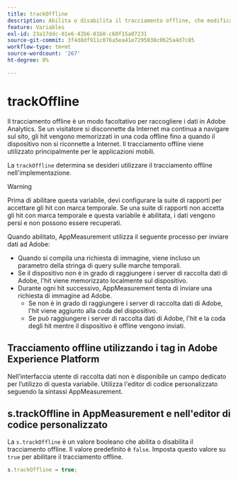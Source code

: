 ```yaml
---
title: trackOffline
description: Abilita o disabilita il tracciamento offline, che modifica il modo in cui AppMeasurement raccoglie i dati.
feature: Variables
exl-id: 23a17ddc-01e6-42b6-81b0-c60f15a07231
source-git-commit: 3f4d8df911c076a5ea41e7295038c0625a4d7c85
workflow-type: tm+mt
source-wordcount: '267'
ht-degree: 0%

---
```


# trackOffline

Il tracciamento offline è un modo facoltativo per raccogliere i dati in Adobe Analytics. Se un visitatore si disconnette da Internet ma continua a navigare sul sito, gli hit vengono memorizzati in una coda offline fino a quando il dispositivo non si riconnette a Internet. Il tracciamento offline viene utilizzato principalmente per le applicazioni mobili.

La `trackOffline` determina se desideri utilizzare il tracciamento offline nell&#39;implementazione.

>[!WARNING]
>
>Prima di abilitare questa variabile, devi configurare la suite di rapporti per accettare gli hit con marca temporale. Se una suite di rapporti non accetta gli hit con marca temporale e questa variabile è abilitata, i dati vengono persi e non possono essere recuperati.

Quando abilitato, AppMeasurement utilizza il seguente processo per inviare dati ad Adobe:

* Quando si compila una richiesta di immagine, viene incluso un parametro della stringa di query sulle marche temporali.
* Se il dispositivo non è in grado di raggiungere i server di raccolta dati di Adobe, l&#39;hit viene memorizzato localmente sul dispositivo.
* Durante ogni hit successivo, AppMeasurement tenta di inviare una richiesta di immagine ad Adobe.
   * Se non è in grado di raggiungere i server di raccolta dati di Adobe, l&#39;hit viene aggiunto alla coda del dispositivo.
   * Se può raggiungere i server di raccolta dati di Adobe, l&#39;hit e la coda degli hit mentre il dispositivo è offline vengono inviati.

## Tracciamento offline utilizzando i tag in Adobe Experience Platform

Nell’interfaccia utente di raccolta dati non è disponibile un campo dedicato per l’utilizzo di questa variabile. Utilizza l&#39;editor di codice personalizzato seguendo la sintassi AppMeasurement.

## s.trackOffline in AppMeasurement e nell&#39;editor di codice personalizzato

La `s.trackOffline` è un valore booleano che abilita o disabilita il tracciamento offline. Il valore predefinito è `false`. Imposta questo valore su `true` per abilitare il tracciamento offline.

```js
s.trackOffline = true;
```
